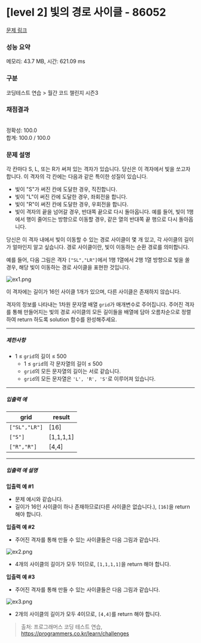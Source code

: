 # [level 2] 빛의 경로 사이클 - 86052 

[문제 링크](https://programmers.co.kr/learn/courses/30/lessons/86052) 

### 성능 요약

메모리: 43.7 MB, 시간: 621.09 ms

### 구분

코딩테스트 연습 > 월간 코드 챌린지 시즌3

### 채점결과

<br/>정확성: 100.0<br/>합계: 100.0 / 100.0

### 문제 설명

<p>각 칸마다 S, L, 또는 R가 써져 있는 격자가 있습니다. 당신은 이 격자에서 빛을 쏘고자 합니다. 이 격자의 각 칸에는 다음과 같은 특이한 성질이 있습니다.</p>

<ul>
<li>빛이 "S"가 써진 칸에 도달한 경우, 직진합니다.</li>
<li>빛이 "L"이 써진 칸에 도달한 경우, 좌회전을 합니다.</li>
<li>빛이 "R"이 써진 칸에 도달한 경우, 우회전을 합니다.</li>
<li>빛이 격자의 끝을 넘어갈 경우, 반대쪽 끝으로 다시 돌아옵니다. 예를 들어, 빛이 1행에서 행이 줄어드는 방향으로 이동할 경우, 같은 열의 반대쪽 끝 행으로 다시 돌아옵니다.</li>
</ul>

<p>당신은 이 격자 내에서 빛이 이동할 수 있는 경로 사이클이 몇 개 있고, 각 사이클의 길이가 얼마인지 알고 싶습니다. 경로 사이클이란, 빛이 이동하는 순환 경로를 의미합니다.</p>

<p>예를 들어, 다음 그림은 격자 <code>["SL","LR"]</code>에서 1행 1열에서 2행 1열 방향으로 빛을 쏠 경우, 해당 빛이 이동하는 경로 사이클을 표현한 것입니다.</p>

<p><img src="https://grepp-programmers.s3.ap-northeast-2.amazonaws.com/files/production/f3c02c50-f82e-45d0-b633-ad3ecadba316/ex1.png" title="" alt="ex1.png"></p>

<p>이 격자에는 길이가 16인 사이클 1개가 있으며, 다른 사이클은 존재하지 않습니다.</p>

<p>격자의 정보를 나타내는 1차원 문자열 배열 <code>grid</code>가 매개변수로 주어집니다. 주어진 격자를 통해 만들어지는 빛의 경로 사이클의 모든 길이들을 배열에 담아 오름차순으로 정렬하여 return 하도록 solution 함수를 완성해주세요.</p>

<hr>

<h5>제한사항</h5>

<ul>
<li>1 ≤ <code>grid</code>의 길이 ≤ 500

<ul>
<li>1 ≤ <code>grid</code>의 각 문자열의 길이 ≤ 500</li>
<li><code>grid</code>의 모든 문자열의 길이는 서로 같습니다.</li>
<li><code>grid</code>의 모든 문자열은 <code>'L', 'R', 'S'</code>로 이루어져 있습니다.</li>
</ul></li>
</ul>

<hr>

<h5>입출력 예</h5>
<table class="table">
        <thead><tr>
<th>grid</th>
<th>result</th>
</tr>
</thead>
        <tbody><tr>
<td><code>["SL","LR"]</code></td>
<td>[16]</td>
</tr>
<tr>
<td><code>["S"]</code></td>
<td>[1,1,1,1]</td>
</tr>
<tr>
<td><code>["R","R"]</code></td>
<td>[4,4]</td>
</tr>
</tbody>
      </table>
<hr>

<h5>입출력 예 설명</h5>

<p><strong>입출력 예 #1</strong></p>

<ul>
<li>문제 예시와 같습니다.</li>
<li>길이가 16인 사이클이 하나 존재하므로(다른 사이클은 없습니다.), <code>[16]</code>을 return 해야 합니다.</li>
</ul>

<p><strong>입출력 예 #2</strong></p>

<ul>
<li>주어진 격자를 통해 만들 수 있는 사이클들은 다음 그림과 같습니다.</li>
</ul>

<p><img src="https://grepp-programmers.s3.ap-northeast-2.amazonaws.com/files/production/88a2717d-14ab-4297-af06-00baab718080/ex2.png" title="" alt="ex2.png"></p>

<ul>
<li>4개의 사이클의 길이가 모두 1이므로, <code>[1,1,1,1]</code>을 return 해야 합니다.</li>
</ul>

<p><strong>입출력 예 #3</strong></p>

<ul>
<li>주어진 격자를 통해 만들 수 있는 사이클들은 다음 그림과 같습니다.</li>
</ul>

<p><img src="https://grepp-programmers.s3.ap-northeast-2.amazonaws.com/files/production/076dbe07-2b33-414e-b6db-1e73ae2055f3/ex3.png" title="" alt="ex3.png"></p>

<ul>
<li>2개의 사이클의 길이가 모두 4이므로, <code>[4,4]</code>를 return 해야 합니다.</li>
</ul>


> 출처: 프로그래머스 코딩 테스트 연습, https://programmers.co.kr/learn/challenges